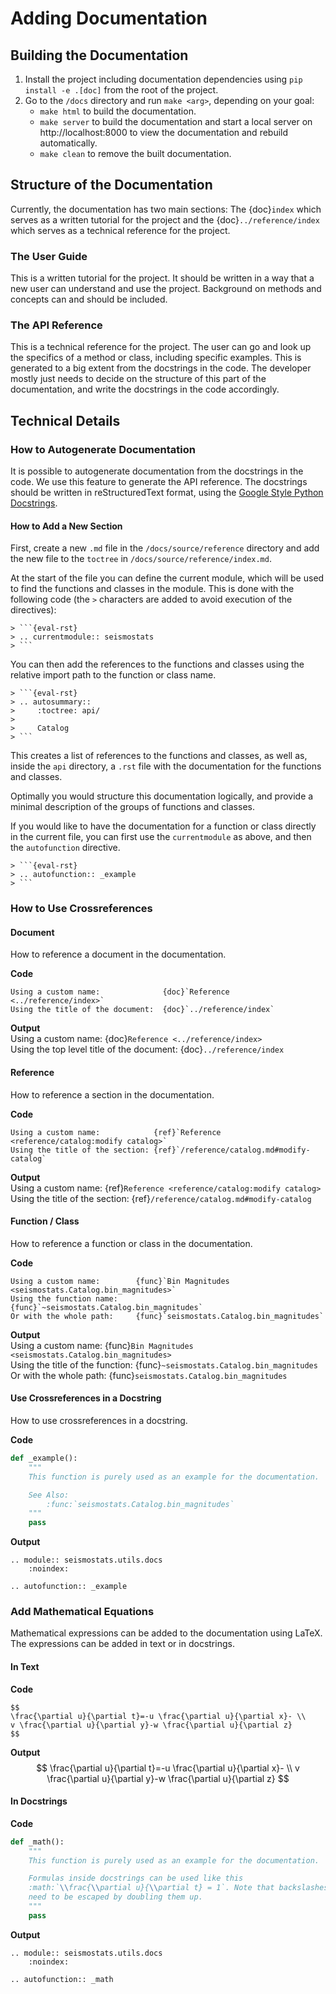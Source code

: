 # Adding Documentation

## Building the Documentation
1. Install the project including documentation dependencies using `pip install -e .[doc]` from the root of the project.
2. Go to the `/docs` directory and run `make <arg>`, depending on your goal:
    - `make html` to build the documentation.
    - `make server` to build the documentation and start a local server on http://localhost:8000 to view the documentation and rebuild automatically.
    - `make clean` to remove the built documentation.

## Structure of the Documentation
Currently, the documentation has two main sections: The {doc}`index` which serves as a written tutorial for the project and the {doc}`../reference/index` which serves as a technical reference for the project.

### The User Guide
This is a written tutorial for the project. It should be written in a way that a new user can understand and use the project. Background on methods and concepts can and should be included.

### The API Reference
This is a technical reference for the project. The user can go and look up the specifics of a method or class, including specific examples. This is generated to a big extent from the docstrings in the code. The developer mostly just needs to decide on the structure of this part of the documentation, and write the docstrings in the code accordingly.

## Technical Details
### How to Autogenerate Documentation
It is possible to autogenerate documentation from the docstrings in the code. We use this feature to generate the API reference. The docstrings should be written in reStructuredText format, using the [Google Style Python Docstrings](https://sphinxcontrib-napoleon.readthedocs.io/en/latest/example_google.html).

#### How to Add a New Section
First, create a new `.md` file in the `/docs/source/reference` directory and add the new file to the `toctree` in `/docs/source/reference/index.md`.

At the start of the file you can define the current module, which will be used to find the functions and classes in the module. This is done with the following code (the `>` characters are added to avoid execution of the directives):
````
> ```{eval-rst}
> .. currentmodule:: seismostats
> ```
````
You can then add the references to the functions and classes using the relative import path to the function
or class name.
````
> ```{eval-rst}
> .. autosummary::
>     :toctree: api/
> 
>     Catalog
> ```
```` 
This creates a list of references to the functions and classes, as well as, inside the `api` directory, a `.rst` file with the documentation for the functions and classes.

Optimally you would structure this documentation logically, and provide a minimal description of the groups
of functions and classes.

If you would like to have the documentation for a function or class directly in the current file, you can first use the `currentmodule` as above, and then the `autofunction` directive.
````
> ```{eval-rst}
> .. autofunction:: _example
> ```
```` 


### How to Use Crossreferences

#### Document
How to reference a document in the documentation.

**Code**
```
Using a custom name:              {doc}`Reference <../reference/index>`  
Using the title of the document:  {doc}`../reference/index`
```

**Output**  
Using a custom name: {doc}`Reference <../reference/index>`  
Using the top level title of the document: {doc}`../reference/index`  

#### Reference
How to reference a section in the documentation.

**Code**
```
Using a custom name:            {ref}`Reference <reference/catalog:modify catalog>`  
Using the title of the section: {ref}`/reference/catalog.md#modify-catalog`  
```

**Output**  
Using a custom name: {ref}`Reference <reference/catalog:modify catalog>`  
Using the title of the section: {ref}`/reference/catalog.md#modify-catalog`  

#### Function / Class
How to reference a function or class in the documentation.

**Code**
```
Using a custom name:        {func}`Bin Magnitudes <seismostats.Catalog.bin_magnitudes>`  
Using the function name:    {func}`~seismostats.Catalog.bin_magnitudes`  
Or with the whole path:     {func}`seismostats.Catalog.bin_magnitudes`
```

**Output**  
Using a custom name: {func}`Bin Magnitudes <seismostats.Catalog.bin_magnitudes>`  
Using the title of the function: {func}`~seismostats.Catalog.bin_magnitudes`  
Or with the whole path:  {func}`seismostats.Catalog.bin_magnitudes`

#### Use Crossreferences in a Docstring
How to use crossreferences in a docstring.

**Code**
```python
def _example():
    """
    This function is purely used as an example for the documentation.

    See Also:
        :func:`seismostats.Catalog.bin_magnitudes`
    """
    pass
```

**Output**  
```{eval-rst}
.. module:: seismostats.utils.docs
    :noindex:
```
```{eval-rst}
.. autofunction:: _example
```

### Add Mathematical Equations
Mathematical expressions can be added to the documentation using LaTeX. 
The expressions can be added in text or in docstrings.


#### In Text

**Code**
```
$$
\frac{\partial u}{\partial t}=-u \frac{\partial u}{\partial x}- \\
v \frac{\partial u}{\partial y}-w \frac{\partial u}{\partial z}
$$
```

**Output**
$$
\frac{\partial u}{\partial t}=-u \frac{\partial u}{\partial x}- \\
v \frac{\partial u}{\partial y}-w \frac{\partial u}{\partial z}
$$


#### In Docstrings

**Code**
```python
def _math():
    """
    This function is purely used as an example for the documentation.

    Formulas inside docstrings can be used like this 
    :math:`\\frac{\\partial u}{\\partial t} = 1`. Note that backslashes 
    need to be escaped by doubling them up.
    """
    pass
```

**Output**  
```{eval-rst}
.. module:: seismostats.utils.docs
    :noindex:
```
```{eval-rst}
.. autofunction:: _math
```